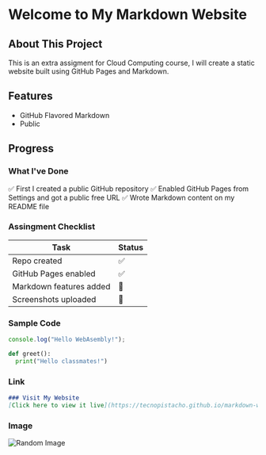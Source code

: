 # Welcome to My Markdown Website

## About This Project
This is an extra assigment for Cloud Computing course, I will create a static website built using GitHub Pages and Markdown. 

## Features
- GitHub Flavored Markdown
- Public

## Progress
### What I've Done
✅  First I created a public GitHub repository
✅  Enabled GitHub Pages from Settings and got a public free URL
✅  Wrote Markdown content on my README file

### Assingment Checklist
| Task                      | Status |
|--------------------------|--------|
| Repo created             | ✅     |
| GitHub Pages enabled     | ✅     |
| Markdown features added  | 🔄     |
| Screenshots uploaded     | 🔄     |

### Sample Code
```javascript 
console.log("Hello WebAsembly!");
```

```python
def greet():
  print("Hello classmates!")
```

### Link
```markdown
### Visit My Website
[Click here to view it live](https://tecnopistacho.github.io/markdown-website/)
```

### Image
![Random Image](images/mochi.png)

